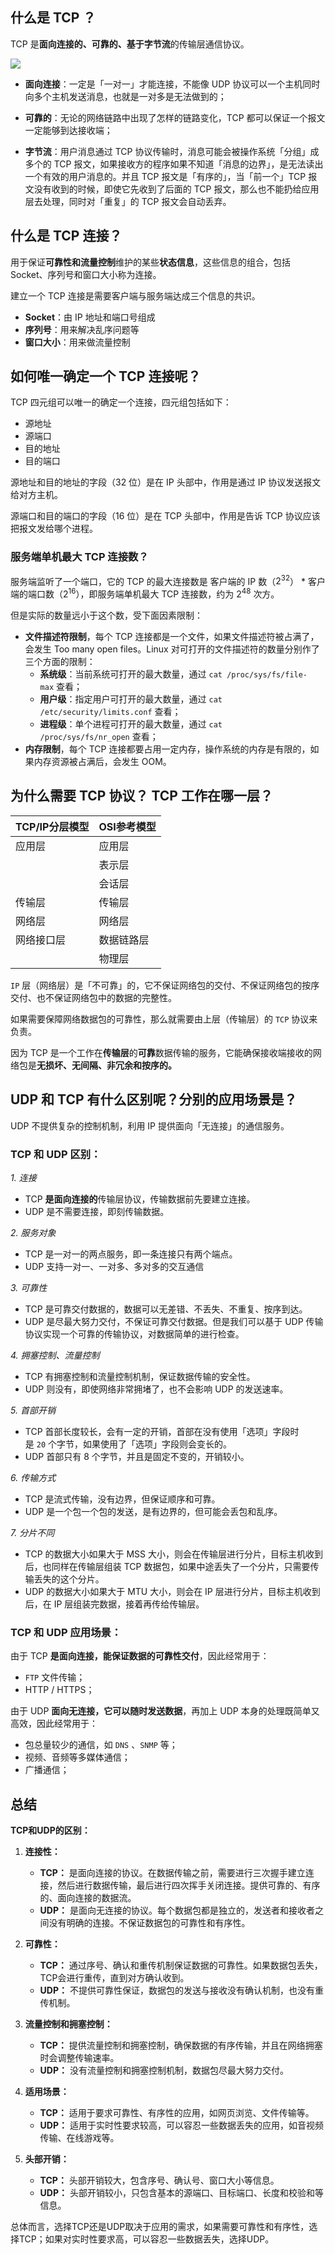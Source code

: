 ## 什么是 TCP ？

TCP 是**面向连接的、可靠的、基于字节流**的传输层通信协议。

![](https://cdn.xiaolincoding.com//mysql/other/format,png-20230309230424714.png)

- **面向连接**：一定是「一对一」才能连接，不能像 UDP 协议可以一个主机同时向多个主机发送消息，也就是一对多是无法做到的；
    
- **可靠的**：无论的网络链路中出现了怎样的链路变化，TCP 都可以保证一个报文一定能够到达接收端；
    
- **字节流**：用户消息通过 TCP 协议传输时，消息可能会被操作系统「分组」成多个的 TCP 报文，如果接收方的程序如果不知道「消息的边界」，是无法读出一个有效的用户消息的。并且 TCP 报文是「有序的」，当「前一个」TCP 报文没有收到的时候，即使它先收到了后面的 TCP 报文，那么也不能扔给应用层去处理，同时对「重复」的 TCP 报文会自动丢弃。
## 什么是 TCP 连接？
用于保证**可靠性和流量控制**维护的某些**状态信息**，这些信息的组合，包括 Socket、序列号和窗口大小称为连接。

建立一个 TCP 连接是需要客户端与服务端达成三个信息的共识。

- **Socket**：由 IP 地址和端口号组成
- **序列号**：用来解决乱序问题等
- **窗口大小**：用来做流量控制
## 如何唯一确定一个 TCP 连接呢？
TCP 四元组可以唯一的确定一个连接，四元组包括如下：

- 源地址
- 源端口
- 目的地址
- 目的端口

源地址和目的地址的字段（32 位）是在 IP 头部中，作用是通过 IP 协议发送报文给对方主机。

源端口和目的端口的字段（16 位）是在 TCP 头部中，作用是告诉 TCP 协议应该把报文发给哪个进程。
### 服务端单机最大 TCP 连接数？
服务端监听了一个端口，它的 TCP 的最大连接数是 客户端的 IP 数（$2^{32}$） * 客户端的端口数（$2^{16}$），即服务端单机最大 TCP 连接数，约为 $2^{48}$ 次方。

但是实际的数量远小于这个数，受下面因素限制：
- **文件描述符限制**，每个 TCP 连接都是一个文件，如果文件描述符被占满了，会发生 Too many open files。Linux 对可打开的文件描述符的数量分别作了三个方面的限制：
    - **系统级**：当前系统可打开的最大数量，通过 `cat /proc/sys/fs/file-max` 查看；
    - **用户级**：指定用户可打开的最大数量，通过 `cat /etc/security/limits.conf` 查看；
    - **进程级**：单个进程可打开的最大数量，通过 `cat /proc/sys/fs/nr_open` 查看；
- **内存限制**，每个 TCP 连接都要占用一定内存，操作系统的内存是有限的，如果内存资源被占满后，会发生 OOM。
## 为什么需要 TCP 协议？ TCP 工作在哪一层？

| TCP/IP分层模型 | OSI参考模型 |
| ---- | ---- |
| 应用层 | 应用层 |
|  | 表示层 |
|  | 会话层 |
| 传输层 | 传输层 |
| 网络层 | 网络层 |
| 网络接口层 | 数据链路层 |
|  | 物理层 |
`IP` 层（网络层）是「不可靠」的，它不保证网络包的交付、不保证网络包的按序交付、也不保证网络包中的数据的完整性。

如果需要保障网络数据包的可靠性，那么就需要由上层（传输层）的 `TCP` 协议来负责。

因为 TCP 是一个工作在**传输层**的**可靠**数据传输的服务，它能确保接收端接收的网络包是**无损坏、无间隔、非冗余和按序的。**

## UDP 和 TCP 有什么区别呢？分别的应用场景是？
UDP 不提供复杂的控制机制，利用 IP 提供面向「无连接」的通信服务。
### TCP 和 UDP 区别：

_1. 连接_

- TCP **是面向连接的**传输层协议，传输数据前先要建立连接。
- UDP 是不需要连接，即刻传输数据。

_2. 服务对象_

- TCP 是一对一的两点服务，即一条连接只有两个端点。
- UDP 支持一对一、一对多、多对多的交互通信

_3. 可靠性_

- TCP 是可靠交付数据的，数据可以无差错、不丢失、不重复、按序到达。
- UDP 是尽最大努力交付，不保证可靠交付数据。但是我们可以基于 UDP 传输协议实现一个可靠的传输协议，对数据简单的进行检查。

_4. 拥塞控制、流量控制_

- TCP 有拥塞控制和流量控制机制，保证数据传输的安全性。
- UDP 则没有，即使网络非常拥堵了，也不会影响 UDP 的发送速率。

_5. 首部开销_

- TCP 首部长度较长，会有一定的开销，首部在没有使用「选项」字段时是 `20` 个字节，如果使用了「选项」字段则会变长的。
- UDP 首部只有 8 个字节，并且是固定不变的，开销较小。

_6. 传输方式_

- TCP 是流式传输，没有边界，但保证顺序和可靠。
- UDP 是一个包一个包的发送，是有边界的，但可能会丢包和乱序。

_7. 分片不同_

- TCP 的数据大小如果大于 MSS 大小，则会在传输层进行分片，目标主机收到后，也同样在传输层组装 TCP 数据包，如果中途丢失了一个分片，只需要传输丢失的这个分片。
- UDP 的数据大小如果大于 MTU 大小，则会在 IP 层进行分片，目标主机收到后，在 IP 层组装完数据，接着再传给传输层。

### TCP 和 UDP 应用场景：

由于 TCP **是面向连接，能保证数据的可靠性交付**，因此经常用于：

- `FTP` 文件传输；
- HTTP / HTTPS；

由于 UDP **面向无连接，它可以随时发送数据**，再加上 UDP 本身的处理既简单又高效，因此经常用于：

- 包总量较少的通信，如 `DNS` 、`SNMP` 等；
- 视频、音频等多媒体通信；
- 广播通信；

## 总结

**TCP和UDP的区别：**

1. **连接性：**
    
    - **TCP：** 是面向连接的协议。在数据传输之前，需要进行三次握手建立连接，然后进行数据传输，最后进行四次挥手关闭连接。提供可靠的、有序的、面向连接的数据流。
    - **UDP：** 是面向无连接的协议。每个数据包都是独立的，发送者和接收者之间没有明确的连接。不保证数据包的可靠性和有序性。
2. **可靠性：**
    
    - **TCP：** 通过序号、确认和重传机制保证数据的可靠性。如果数据包丢失，TCP会进行重传，直到对方确认收到。
    - **UDP：** 不提供可靠性保证，数据包的发送与接收没有确认机制，也没有重传机制。
3. **流量控制和拥塞控制：**
    
    - **TCP：** 提供流量控制和拥塞控制，确保数据的有序传输，并且在网络拥塞时会调整传输速率。
    - **UDP：** 没有流量控制和拥塞控制机制，数据包尽最大努力交付。
4. **适用场景：**
    
    - **TCP：** 适用于要求可靠性、有序性的应用，如网页浏览、文件传输等。
    - **UDP：** 适用于实时性要求较高，可以容忍一些数据丢失的应用，如音视频传输、在线游戏等。
5. **头部开销：**
    
    - **TCP：** 头部开销较大，包含序号、确认号、窗口大小等信息。
    - **UDP：** 头部开销较小，只包含基本的源端口、目标端口、长度和校验和等信息。

总体而言，选择TCP还是UDP取决于应用的需求，如果需要可靠性和有序性，选择TCP；如果对实时性要求高，可以容忍一些数据丢失，选择UDP。